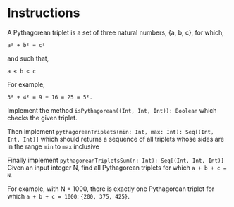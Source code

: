 # Instructions

A Pythagorean triplet is a set of three natural numbers, {a, b, c}, for
which,

```text
a² + b² = c²
```

and such that,

```text
a < b < c
```

For example,

```text
3² + 4² = 9 + 16 = 25 = 5².
```

Implement the method `isPythagorean((Int, Int, Int)): Boolean` which checks the given triplet. 

Then implement `pythagoreanTriplets(min: Int, max: Int): Seq[(Int, Int, Int)]` which should returns a sequence of all
triplets whose sides are in the range `min` to `max` inclusive

Finally implement `pythagoreanTripletsSum(n: Int): Seq[(Int, Int, Int)]`
Given an input integer N, find all Pythagorean triplets for which `a + b + c = N`.

For example, with N = 1000, there is exactly one Pythagorean triplet for which `a + b + c = 1000`: `{200, 375, 425}`.
